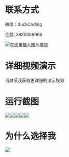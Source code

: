 # 联系方式

微信：duckCoding

企鹅: 3820006966

![在这里插入图片描述](http://upload.cxycsx.vip/91ab4bcb4f2c4c6db86365bb6d6e9c62.jpeg)

# 详细视频演示

请联系我获取更详细的演示视频

# 运行截图

![](http://www.bysj52.com/uploadfile/ueditor/image/202306/%E6%AF%95%E8%AE%BEssm138%E5%9F%BA%E4%BA%8E%E9%9D%A2%E5%90%91%E5%AF%B9%E8%B1%A1%E7%9A%84%E5%AD%A6%E7%94%9F%E4%BA%8B%E5%8A%A1%E5%A4%84%E7%90%86%E7%B3%BB%E7%BB%9F%E6%AF%95%E4%B8%9A%E8%AE%BE%E8%AE%A1/2.png)![](http://www.bysj52.com/uploadfile/ueditor/image/202306/%E6%AF%95%E8%AE%BEssm138%E5%9F%BA%E4%BA%8E%E9%9D%A2%E5%90%91%E5%AF%B9%E8%B1%A1%E7%9A%84%E5%AD%A6%E7%94%9F%E4%BA%8B%E5%8A%A1%E5%A4%84%E7%90%86%E7%B3%BB%E7%BB%9F%E6%AF%95%E4%B8%9A%E8%AE%BE%E8%AE%A1/1.png)![](http://www.bysj52.com/uploadfile/ueditor/image/202306/%E6%AF%95%E8%AE%BEssm138%E5%9F%BA%E4%BA%8E%E9%9D%A2%E5%90%91%E5%AF%B9%E8%B1%A1%E7%9A%84%E5%AD%A6%E7%94%9F%E4%BA%8B%E5%8A%A1%E5%A4%84%E7%90%86%E7%B3%BB%E7%BB%9F%E6%AF%95%E4%B8%9A%E8%AE%BE%E8%AE%A1/4.png)![](http://www.bysj52.com/uploadfile/ueditor/image/202306/%E6%AF%95%E8%AE%BEssm138%E5%9F%BA%E4%BA%8E%E9%9D%A2%E5%90%91%E5%AF%B9%E8%B1%A1%E7%9A%84%E5%AD%A6%E7%94%9F%E4%BA%8B%E5%8A%A1%E5%A4%84%E7%90%86%E7%B3%BB%E7%BB%9F%E6%AF%95%E4%B8%9A%E8%AE%BE%E8%AE%A1/3.png)![](http://www.bysj52.com/uploadfile/ueditor/image/202306/%E6%AF%95%E8%AE%BEssm138%E5%9F%BA%E4%BA%8E%E9%9D%A2%E5%90%91%E5%AF%B9%E8%B1%A1%E7%9A%84%E5%AD%A6%E7%94%9F%E4%BA%8B%E5%8A%A1%E5%A4%84%E7%90%86%E7%B3%BB%E7%BB%9F%E6%AF%95%E4%B8%9A%E8%AE%BE%E8%AE%A1/5.png)

# 为什么选择我

![](http://upload.cxycsx.vip/%E7%A8%8B%E5%BA%8F%E8%AE%BE%E8%AE%A1.png)

